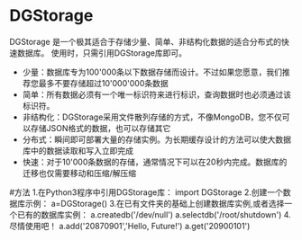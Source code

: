 # DGStorage
DGStorage 是一个极其适合于存储少量、简单、非结构化数据的适合分布式的快速数据库。
使用时，只需引用DGStorage库即可。
+ 少量：数据库专为100'000条以下数据存储而设计。不过如果您愿意，我们推荐您最多不要存储超过10'000'000条数据
+ 简单：所有数据必须有一个唯一标识符来进行标识，查询数据时也必须通过该标识符。
+ 非结构化：DGStorage采用文件散列存储的方式，不像MongoDB，您不仅可以存储JSON格式的数据，也可以存储其它
+ 分布式：瞬间即可部署大量的存储实例。为长期缓存设计的方法可以使大数据库中的数据读取和写入立即完成
+ 快速：对于10'000条数据的存储，通常情况下可以在20秒内完成。数据库的迁移也仅需要移动和压缩/解压缩

#方法
1.在Python3程序中引用DGStorage库：
    import DGStorage
2.创建一个数据库示例：
    a=DGStorage()
3.在已有文件夹的基础上创建数据库实例,或者选择一个已有的数据库实例：
    a.createdb('/dev/null')
    a.selectdb('/root/shutdown')
4.尽情使用吧！
    a.add('20870901','Hello, Future!')
    a.get('20900101')
